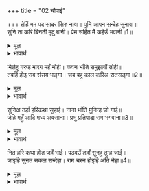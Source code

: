 +++
title = "02 चौपाई"

+++
तेहिं मम पद सादर सिरु नावा। पुनि आपन सन्देह सुनावा॥  
सुनि ता करि बिनती मृदु बानी। प्रेम सहित मैं कहेउँ भवानी॥1॥  

<details><summary>मूल</summary>

तेहिं मम पद सादर सिरु नावा। पुनि आपन सन्देह सुनावा॥  
सुनि ता करि बिनती मृदु बानी। प्रेम सहित मैं कहेउँ भवानी॥1॥  
</details>

<details><summary>भावार्थ</summary>

गरुड ने आदरपूर्वक मेरे चरणों में सिर नवाया और फिर मुझको अपना सन्देह सुनाया। हे भवानी! उनकी विनती और कोमल वाणी सुनकर मैन्ने प्रेमसहित उनसे कहा-॥1॥  
</details>

मिलेहु गरुड मारग महँ मोही। कवन भाँति समुझावौं तोही॥  
तबहिं होइ सब संसय भङ्गा। जब बहु काल करिअ सतसङ्गा॥2॥  

<details><summary>मूल</summary>

मिलेहु गरुड मारग महँ मोही। कवन भाँति समुझावौं तोही॥  
तबहिं होइ सब संसय भङ्गा। जब बहु काल करिअ सतसङ्गा॥2॥  
</details>

<details><summary>भावार्थ</summary>

हे गरुड! तुम मुझे रास्ते में मिले हो। राह चलते मैं तुम्हे किस प्रकार समझाऊँ? सब सन्देहों का तो तभी नाश हो जब दीर्घ काल तक सत्सङ्ग किया जाए॥2॥  
</details>

सुनिअ तहाँ हरिकथा सुहाई। नाना भाँति मुनिन्ह जो गाई॥  
जेहि महुँ आदि मध्य अवसाना। प्रभु प्रतिपाद्य राम भगवाना॥3॥  

<details><summary>मूल</summary>

सुनिअ तहाँ हरिकथा सुहाई। नाना भाँति मुनिन्ह जो गाई॥  
जेहि महुँ आदि मध्य अवसाना। प्रभु प्रतिपाद्य राम भगवाना॥3॥  
</details>

<details><summary>भावार्थ</summary>

और वहाँ (सत्सङ्ग में) सुन्दर हरिकथा सुनी जाए जिसे मुनियों ने अनेकों प्रकार से गाया है और जिसके आदि, मध्य और अन्त में भगवान्‌ श्री रामचन्द्रजी ही प्रतिपाद्य प्रभु हैं॥3॥  
</details>

नित हरि कथा होत जहँ भाई। पठवउँ तहाँ सुनहु तुम्ह जाई॥  
जाइहि सुनत सकल सन्देहा। राम चरन होइहि अति नेहा॥4॥  

<details><summary>मूल</summary>

नित हरि कथा होत जहँ भाई। पठवउँ तहाँ सुनहु तुम्ह जाई॥  
जाइहि सुनत सकल सन्देहा। राम चरन होइहि अति नेहा॥4॥  
</details>

<details><summary>भावार्थ</summary>

हे भाई! जहाँ प्रतिदिन हरिकथा होती है, तुमको मैं वहीं भेजता हूँ, तुम जाकर उसे सुनो। उसे सुनते ही तुम्हारा सब सन्देह दूर हो जाएगा और तुम्हें श्री रामजी के चरणों में अत्यन्त प्रेम होगा॥4॥  
</details>

